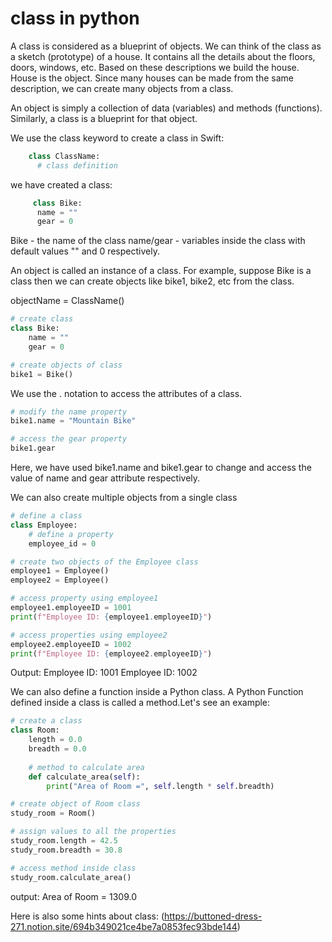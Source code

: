 # class in python

A class is considered as a blueprint of objects. We can think of the class as a sketch (prototype) of a house. It contains all the details about the floors, doors, windows, etc. Based on these descriptions we build the house. House is the object.
Since many houses can be made from the same description, we can create many objects from a class.


An object is simply a collection of data (variables) and methods (functions). Similarly, a class is a blueprint for that object.


We use the class keyword to create a class in Swift:

```python
    class ClassName:
      # class definition
```


we have created a class:

```python
     class Bike:
      name = ""
      gear = 0
```
Bike - the name of the class
name/gear - variables inside the class with default values "" and 0 respectively.


An object is called an instance of a class. For example, suppose Bike is a class then we can create objects like bike1, bike2, etc from the class.

objectName = ClassName()

```python 
# create class
class Bike:
    name = ""
    gear = 0

# create objects of class
bike1 = Bike()
```


We use the . notation to access the attributes of a class.

```python 
# modify the name property
bike1.name = "Mountain Bike"

# access the gear property
bike1.gear
```
Here, we have used bike1.name and bike1.gear to change and access the value of name and gear attribute respectively.



We can also create multiple objects from a single class

```python 
# define a class
class Employee:
    # define a property
    employee_id = 0

# create two objects of the Employee class
employee1 = Employee()
employee2 = Employee()

# access property using employee1
employee1.employeeID = 1001
print(f"Employee ID: {employee1.employeeID}")

# access properties using employee2
employee2.employeeID = 1002
print(f"Employee ID: {employee2.employeeID}")
```
Output:
Employee ID: 1001
Employee ID: 1002



We can also define a function inside a Python class. A Python Function defined inside a class is called a method.Let's see an example:

```python
# create a class
class Room:
    length = 0.0
    breadth = 0.0
    
    # method to calculate area
    def calculate_area(self):
        print("Area of Room =", self.length * self.breadth)

# create object of Room class
study_room = Room()

# assign values to all the properties 
study_room.length = 42.5
study_room.breadth = 30.8

# access method inside class
study_room.calculate_area()
```
output: Area of Room = 1309.0

Here is also some hints about class:
(https://buttoned-dress-271.notion.site/694b349021ce4be7a0853fec93bde144)





















